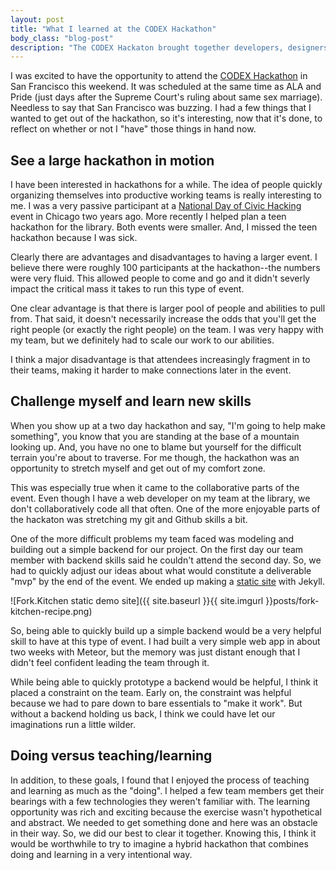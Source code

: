 ```yaml
---
layout: post
title: "What I learned at the CODEX Hackathon"
body_class: "blog-post"
description: "The CODEX Hackaton brought together developers, designers, writers, publishers, librarians, and more to hack on problems of reading, writing, and books. And here's what I learned."
---
```


I was excited to have the opportunity to attend the [CODEX Hackathon](http://codexhackathon.com/) in San Francisco this weekend. It was scheduled at the same time as ALA and Pride (just days after the Supreme Court's ruling about same sex marriage). Needless to say that San Francisco was buzzing. I had a few things that I wanted to get out of the hackathon, so it's interesting, now that it's done, to reflect on whether or not I "have" those things in hand now.

<!--more-->

## See a large hackathon in motion

I have been interested in hackathons for a while. The idea of people quickly organizing themselves into productive working teams is really interesting to me. I was a very passive participant at a [National Day of Civic Hacking](http://hackforchange.org/) event in Chicago two years ago. More recently I helped plan a teen hackathon for the library. Both events were smaller. And, I missed the teen hackathon because I was sick.

Clearly there are advantages and disadvantages to having a larger event. I believe there were roughly 100 participants at the hackathon--the numbers were very fluid. This allowed people to come and go and it didn't severly impact the critical mass it takes to run this type of event.

One clear advantage is that there is larger pool of people and abilities to pull from. That said, it doesn't necessarily increase the odds that you'll get the right people (or exactly the right people) on the team. I was very happy with my team, but we definitely had to scale our work to our abilities.

I think a major disadvantage is that attendees increasingly fragment in to their teams, making it harder to make connections later in the event.

## Challenge myself and learn new skills

When you show up at a two day hackathon and say, "I'm going to help make something", you know that you are standing at the base of a mountain looking up. And, you have no one to blame but yourself for the difficult terrain you're about to traverse. For me though, the hackathon was an opportunity to stretch myself and get out of my comfort zone.

This was especially true when it came to the collaborative parts of the event. Even though I have a web developer on my team at the library, we don't collaboratively code all that often. One of the more enjoyable parts of the hackaton was stretching my git and Github skills a bit.

One of the more difficult problems my team faced was modeling and building out a simple backend for our project. On the first day our team member with backend skills said he couldn't attend the second day. So, we had to quickly adjust our ideas about what would constitute a deliverable "mvp" by the end of the event. We ended up making a [static site](http://demo.fork.kitchen/) with Jekyll.

![Fork.Kitchen static demo site]({{ site.baseurl }}{{ site.imgurl }}posts/fork-kitchen-recipe.png)

So, being able to quickly build up a simple backend would be a very helpful skill to have at this type of event. I had built a very simple web app in about two weeks with Meteor, but the memory was just distant enough that I didn't feel confident leading the team through it.

While being able to quickly prototype a backend would be helpful, I think it placed a constraint on the team. Early on, the constraint was helpful because we had to pare down to bare essentials to "make it work". But without a backend holding us back, I think we could have let our imaginations run a little wilder.

## Doing versus teaching/learning

In addition, to these goals, I found that I enjoyed the process of teaching and learning as much as the "doing". I helped a few team members get their bearings with a few technologies they weren't familiar with. The learning opportunity was rich and exciting because the exercise wasn't hypothetical and abstract. We needed to get something done and here was an obstacle in their way. So, we did our best to clear it together. Knowing this, I think it would be worthwhile to try to imagine a hybrid hackathon that combines doing and learning in a very intentional way.
